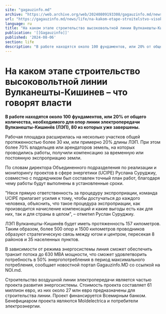 ```yaml
---
site: "gagauzinfo.md"
archive: "https://web.archive.org/web/20240809193308/gagauzinfo.md/news/life/na-kakom-etape-stroitelstvo-visokovoltnoi-linii-vulkaneshti-kishinev-chto-govoryat-vlasti"
url: "https://gagauzinfo.md/news/life/na-kakom-etape-stroitelstvo-visokovoltnoi-linii-vulkaneshti-kishinev-chto-govoryat-vlasti"
language: ru
title: "На каком этапе строительство высоковольтной линии Вулканешты-Кишинев – что говорят власти"
publication: '[[Gagauzinfo]]'
published: '2024-08-06'
section: life
description: "В работе находятся около 100 фундаментов, или 20% от общего количества, необходимого для опор линии электропередачи Вулканешты-Кишинёв (ЛЭП), 80 из которых уже завершены."
---
```


# На каком этапе строительство высоковольтной линии Вулканешты-Кишинев – что говорят власти

**В работе находятся около 100 фундаментов, или 20% от общего количества, необходимого для опор линии электропередачи Вулканешты-Кишинёв (ЛЭП), 80 из которых уже завершены.**

Рабочая площадка расширилась на несколько участков общей протяженностью более 30 км, или примерно 20% длины ЛЭП. При этом более 70% владельцев или арендаторов земель, на которых проводились работы, получили компенсацию за временную или постоянную экспроприацию земли.

По словам директора Объединенного подразделения по реализации и мониторингу проектов в сфере энергетики (UCIPE) Руслана Суруджиу, совместно с подрядчиком был составлен точный план работ, благодаря чему работы будут выполнены в установленные сроки.

"Неся прямую ответственность за процедуру экспроприации, команда UCIPE прилагает усилия к тому, чтобы достучаться до каждого человека, объяснить, что такое процедура экспроприации, как производится начисление компенсаций и какие выгоды есть как для них, так и для страны в целом", – отметил Руслан Суруджиу.

ЛЭП Вулканешты-Кишинёв будет иметь протяженность 157 километров. Таким образом, более 500 опор и 1500 километров проводников образуют стратегическую связь между югом и центром, пересекая 8 районов и 35 населенных пунктов.

В зависимости от режима энергосистемы линия сможет обеспечить транзит потока до 630 МВА мощности, что сможет удовлетворить потребность в 50% энергопотребления в период максимального потребления, сообщает новостной портал Gagauzinfo.MD со ссылкой на NOI.md.

Строительство воздушной линии электропередачи является частью проекта развития энергосистемы. Стоимость проекта составляет 61 миллион евро, из них около 27 млн евро предназначены для строительства линии. Проект финансируется Всемирным банком. Бенефициаром проекта являются Moldelectrica и потребители электроэнергии.